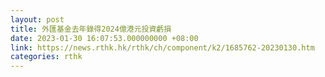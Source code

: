 ```yaml
---
layout: post
title: 外匯基金去年錄得2024億港元投資虧損
date: 2023-01-30 16:07:53.000000000 +08:00
link: https://news.rthk.hk/rthk/ch/component/k2/1685762-20230130.htm
categories: rthk
---
```



